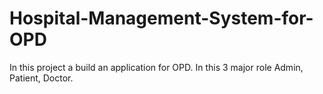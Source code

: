 # Hospital-Management-System-for-OPD
In this project a build an application for OPD. In this 3 major role Admin, Patient, Doctor. 
